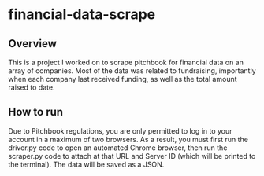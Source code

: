 # financial-data-scrape

## Overview
This is a project I worked on to scrape pitchbook for financial data on an array of companies. Most of the data was related to fundraising, importantly when each company last received funding, as well as the total amount raised to date. 

## How to run
Due to Pitchbook regulations, you are only permitted to log in to your account in a maximum of two browsers. As a result, you must first run the driver.py code to open an automated Chrome browser, then run the scraper.py code to attach at that URL and Server ID (which will be printed to the terminal). The data will be saved as a JSON. 
